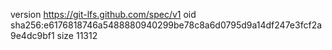 version https://git-lfs.github.com/spec/v1
oid sha256:e6176818746a5488880940299be78c8a6d0795d9a14df247e3fcf2a9e4dc9bf1
size 11312
